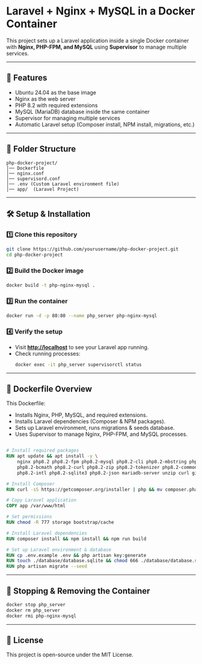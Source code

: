 # Laravel + Nginx + MySQL in a  Docker Container

This project sets up a Laravel application inside a single Docker container with **Nginx, PHP-FPM, and MySQL** using **Supervisor** to manage multiple services.

---

## 🚀 Features

- Ubuntu 24.04 as the base image
- Nginx as the web server
- PHP 8.2 with required extensions
- MySQL (MariaDB) database inside the same container
- Supervisor for managing multiple services
- Automatic Laravel setup (Composer install, NPM install, migrations, etc.)

---

## 📁 Folder Structure

```
php-docker-project/
│── Dockerfile
│── nginx.conf
│── supervisord.conf
│── .env (Custom Laravel environment file)
│── app/  (Laravel Project)
```

---

## 🛠️ Setup & Installation

### **1️⃣ Clone this repository**

```sh
git clone https://github.com/yourusername/php-docker-project.git
cd php-docker-project
```

### **2️⃣ Build the Docker image**

```sh
docker build -t php-nginx-mysql .
```

### **3️⃣ Run the container**

```sh
docker run -d -p 80:80 --name php_server php-nginx-mysql
```

### **4️⃣ Verify the setup**

- Visit [**http://localhost**](http://localhost) to see your Laravel app running.
- Check running processes:
  ```sh
  docker exec -it php_server supervisorctl status
  ```

---

## 🔧 Dockerfile Overview

This Dockerfile:

- Installs Nginx, PHP, MySQL, and required extensions.
- Installs Laravel dependencies (Composer & NPM packages).
- Sets up Laravel environment, runs migrations & seeds database.
- Uses Supervisor to manage Nginx, PHP-FPM, and MySQL processes.

```dockerfile

# Install required packages
RUN apt update && apt install -y \
    nginx php8.2 php8.2-fpm php8.2-mysql php8.2-cli php8.2-mbstring php8.2-xml \
    php8.2-bcmath php8.2-curl php8.2-zip php8.2-tokenizer php8.2-common php8.2-gd \
    php8.2-intl php8.2-sqlite3 php8.2-json mariadb-server unzip curl git npm supervisor

# Install Composer
RUN curl -sS https://getcomposer.org/installer | php && mv composer.phar /usr/local/bin/composer

# Copy Laravel application
COPY app /var/www/html

# Set permissions
RUN chmod -R 777 storage bootstrap/cache

# Install Laravel dependencies
RUN composer install && npm install && npm run build

# Set up Laravel environment & database
RUN cp .env.example .env && php artisan key:generate
RUN touch ./database/database.sqlite && chmod 666 ./database/database.sqlite
RUN php artisan migrate --seed
```

---

## 🔄 Stopping & Removing the Container

```sh
docker stop php_server
docker rm php_server
docker rmi php-nginx-mysql
```

---

## 📜 License

This project is open-source under the MIT License.

